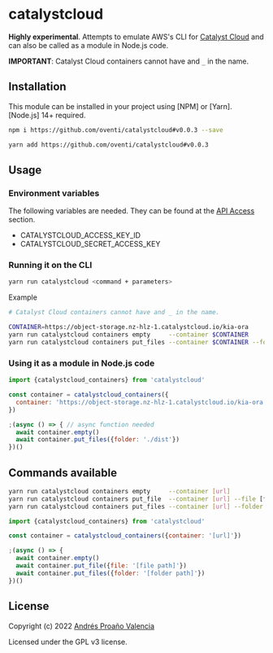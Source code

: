 # catalystcloud

**Highly experimental**. Attempts to emulate AWS's CLI for [Catalyst Cloud](https://catalystcloud.nz/) and can also be called as a module in Node.js code.

**IMPORTANT**: Catalyst Cloud containers cannot have and `_` in the name.

## Installation

This module can be installed in your project using [NPM] or [Yarn]. [Node.js] 14+ required.

```sh
npm i https://github.com/oventi/catalystcloud#v0.0.3 --save
```

```sh
yarn add https://github.com/oventi/catalystcloud#v0.0.3
```

## Usage

### Environment variables

The following variables are needed. They can be found at the [API Access](https://dashboard.cloud.catalyst.net.nz/project/api_access/) section.

- CATALYSTCLOUD_ACCESS_KEY_ID
- CATALYSTCLOUD_SECRET_ACCESS_KEY

### Running it on the CLI

```sh
yarn run catalystcloud <command + parameters>
```

Example

```sh
# Catalyst Cloud containers cannot have and _ in the name.

CONTAINER=https://object-storage.nz-hlz-1.catalystcloud.io/kia-ora
yarn run catalystcloud containers empty     --container $CONTAINER
yarn run catalystcloud containers put_files --container $CONTAINER --folder ./dist
```

### Using it as a module in Node.js code

```js
import {catalystcloud_containers} from 'catalystcloud'

const container = catalystcloud_containers({
  container: 'https://object-storage.nz-hlz-1.catalystcloud.io/kia-ora'
})

;(async () => { // async function needed
  await container.empty()
  await container.put_files({folder: './dist'})
})()
```

## Commands available

```sh
yarn run catalystcloud containers empty     --container [url]
yarn run catalystcloud containers put_file  --container [url] --file [file path]
yarn run catalystcloud containers put_files --container [url] --folder [folder path]
```

```js
import {catalystcloud_containers} from 'catalystcloud'

const container = catalystcloud_containers({container: '[url]'})

;(async () => {
  await container.empty()
  await container.put_file({file: '[file path]'})
  await container.put_files({folder: '[folder path]'})
})()
```

## License

Copyright (c) 2022 [Andrés Proaño Valencia](https://oventi.org)

Licensed under the GPL v3 license.
